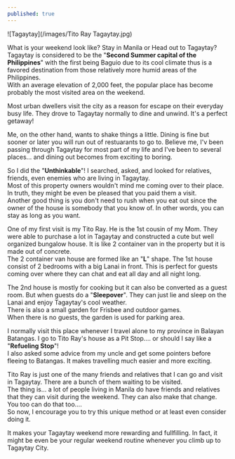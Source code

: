 ```yaml
---
published: true
---
```

![Tagaytay](/images/Tito Ray Tagaytay.jpg)

What is your weekend look like? Stay in Manila or Head out to Tagaytay?   
Tagaytay is considered to be the "**Second Summer capital of the Philippines**" with the first being Baguio due to its cool climate thus is a favored destination from those relatively more humid areas of the Philippines.   
With an average elevation of 2,000 feet, the popular place has become probably the most visited area on the weekend. 

Most urban dwellers visit the city as a reason for escape on their everyday busy life. They drove to Tagaytay normally to dine and unwind. It's a perfect getaway!

Me, on the other hand, wants to shake things a little. Dining is fine but sooner or later you will run out of restuarants to go to. Believe me, I'v been passing through Tagaytay for most part of my life and I've been to several places... and dining out becomes from exciting to boring.

So I did the "**Unthinkable**"! I searched, asked, and looked for relatives, friends, even enemies who are living in Tagaytay.   
Most of this property owners wouldn't mind me coming over to their place. In truth, they might be even be pleased that you paid them a visit.   
Another good thing is you don't need to rush when you eat out since the owner of the house is somebody that you know of. In other words, you can stay as long as you want.

One of my first visit is my Tito Ray. He is the 1st cousin of my Mom. They were able to purchase a lot in Tagaytay and constructed a cute but well organized bungalow house. It is like 2 container van in the property but it is made out of concrete.   
The 2 container van house are formed like an "**L**" shape. The 1st house consist of 2 bedrooms with a big Lanai in front. This is perfect for guests coming over where they can chat and eat all day and all night long. 

The 2nd house is mostly for cooking but it can also be converted as a guest room. But when guests do a "**Sleepover**". They can just lie and sleep on the Lanai and enjoy Tagaytay's cool weather.   
There is also a small garden for Frisbee and outdoor games.   
When there is no guests, the garden is used for parking area.

I normally visit this place whenever I travel alone to my province in Balayan Batangas. I go to Tito Ray's house as a Pit Stop.... or should I say like a "**Refueling Stop**"!   
I also asked some advice from my uncle and get some pointers before fleeing to Batangas. It makes travelling much easier and more exciting.

Tito Ray is just one of the many friends and relatives that I can go and visit in Tagaytay. There are a bunch of them waiting to be visited.   
The thing is... a lot of people living in Manila do have friends and relatives that they can visit during the weekend. They can also make that change. You too can do that too....  
So now, I encourage you to try this unique method or at least even consider doing it. 

It makes your Tagaytay weekend more rewarding and fullfilling. In fact, it might be even be your regular weekend routine whenever you climb up to Tagaytay City. 
